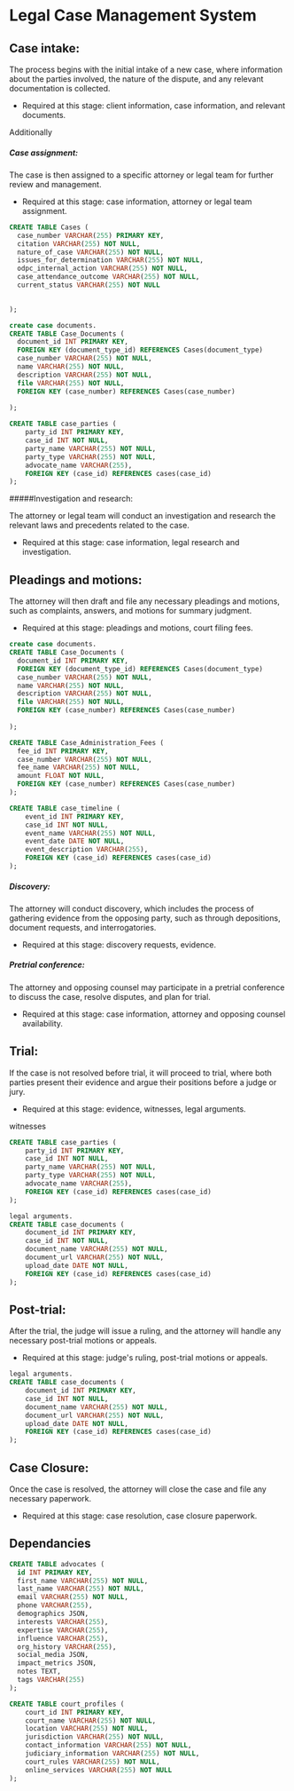# Legal Case Management System

## Case intake: 

The process begins with the initial intake of a new case, where information about the parties involved, the nature of the dispute, and any relevant documentation is collected.

- Required at this stage: client information, case information, and relevant documents.


Additionally

##### Case assignment: 
The case is then assigned to a specific attorney or legal team for further review and management.

- Required at this stage: case information, attorney or legal team assignment.
```sql
CREATE TABLE Cases (
  case_number VARCHAR(255) PRIMARY KEY,
  citation VARCHAR(255) NOT NULL,
  nature_of_case VARCHAR(255) NOT NULL,
  issues_for_determination VARCHAR(255) NOT NULL,
  odpc_internal_action VARCHAR(255) NOT NULL,
  case_attendance_outcome VARCHAR(255) NOT NULL,
  current_status VARCHAR(255) NOT NULL
 

);
```

```sql
create case documents.
CREATE TABLE Case_Documents (
  document_id INT PRIMARY KEY,
  FOREIGN KEY (document_type_id) REFERENCES Cases(document_type)
  case_number VARCHAR(255) NOT NULL,
  name VARCHAR(255) NOT NULL,
  description VARCHAR(255) NOT NULL,
  file VARCHAR(255) NOT NULL,
  FOREIGN KEY (case_number) REFERENCES Cases(case_number)
  
);
```

```sql
CREATE TABLE case_parties (
    party_id INT PRIMARY KEY,
    case_id INT NOT NULL,
    party_name VARCHAR(255) NOT NULL,
    party_type VARCHAR(255) NOT NULL,
    advocate_name VARCHAR(255),
    FOREIGN KEY (case_id) REFERENCES cases(case_id)
);
```





#####Investigation and research: 

The attorney or legal team will conduct an investigation and research the relevant laws and precedents related to the case.

- Required at this stage: case information, legal research and investigation.

## Pleadings and motions: 

The attorney will then draft and file any necessary pleadings and motions, such as complaints, answers, and motions for summary judgment.

- Required at this stage: pleadings and motions, court filing fees.




```sql
create case documents.
CREATE TABLE Case_Documents (
  document_id INT PRIMARY KEY,
  FOREIGN KEY (document_type_id) REFERENCES Cases(document_type)
  case_number VARCHAR(255) NOT NULL,
  name VARCHAR(255) NOT NULL,
  description VARCHAR(255) NOT NULL,
  file VARCHAR(255) NOT NULL,
  FOREIGN KEY (case_number) REFERENCES Cases(case_number)
  
);
```

```sql
CREATE TABLE Case_Administration_Fees (
  fee_id INT PRIMARY KEY,
  case_number VARCHAR(255) NOT NULL,
  fee_name VARCHAR(255) NOT NULL,
  amount FLOAT NOT NULL,
  FOREIGN KEY (case_number) REFERENCES Cases(case_number)
);
```

```sql
CREATE TABLE case_timeline (
    event_id INT PRIMARY KEY,
    case_id INT NOT NULL,
    event_name VARCHAR(255) NOT NULL,
    event_date DATE NOT NULL,
    event_description VARCHAR(255),
    FOREIGN KEY (case_id) REFERENCES cases(case_id)
);
```

##### Discovery: 

The attorney will conduct discovery, which includes the process of gathering evidence from the opposing party, such as through depositions, document requests, and interrogatories.

- Required at this stage: discovery requests, evidence.

##### Pretrial conference: 

The attorney and opposing counsel may participate in a pretrial conference to discuss the case, resolve disputes, and plan for trial.

- Required at this stage: case information, attorney and opposing counsel availability.

## Trial: 

If the case is not resolved before trial, it will proceed to trial, where both parties present their evidence and argue their positions before a judge or jury.

- Required at this stage: evidence, witnesses, legal arguments.

witnesses
```sql
CREATE TABLE case_parties (
    party_id INT PRIMARY KEY,
    case_id INT NOT NULL,
    party_name VARCHAR(255) NOT NULL,
    party_type VARCHAR(255) NOT NULL,
    advocate_name VARCHAR(255),
    FOREIGN KEY (case_id) REFERENCES cases(case_id)
);

```
```sql
legal arguments.
CREATE TABLE case_documents (
    document_id INT PRIMARY KEY,
    case_id INT NOT NULL,
    document_name VARCHAR(255) NOT NULL,
    document_url VARCHAR(255) NOT NULL,
    upload_date DATE NOT NULL,
    FOREIGN KEY (case_id) REFERENCES cases(case_id)
);
```


## Post-trial: 

After the trial, the judge will issue a ruling, and the attorney will handle any necessary post-trial motions or appeals.

- Required at this stage: judge's ruling, post-trial motions or appeals.

```sql
legal arguments.
CREATE TABLE case_documents (
    document_id INT PRIMARY KEY,
    case_id INT NOT NULL,
    document_name VARCHAR(255) NOT NULL,
    document_url VARCHAR(255) NOT NULL,
    upload_date DATE NOT NULL,
    FOREIGN KEY (case_id) REFERENCES cases(case_id)
);
```

##  Case Closure: 

Once the case is resolved, the attorney will close the case and file any necessary paperwork.

- Required at this stage: case resolution, case closure paperwork.

## Dependancies


```sql
CREATE TABLE advocates (
  id INT PRIMARY KEY,
  first_name VARCHAR(255) NOT NULL,
  last_name VARCHAR(255) NOT NULL,
  email VARCHAR(255) NOT NULL,
  phone VARCHAR(255),
  demographics JSON,
  interests VARCHAR(255),
  expertise VARCHAR(255),
  influence VARCHAR(255),
  org_history VARCHAR(255),
  social_media JSON,
  impact_metrics JSON,
  notes TEXT,
  tags VARCHAR(255)
);

```

```sql
CREATE TABLE court_profiles (
    court_id INT PRIMARY KEY,
    court_name VARCHAR(255) NOT NULL,
    location VARCHAR(255) NOT NULL,
    jurisdiction VARCHAR(255) NOT NULL,
    contact_information VARCHAR(255) NOT NULL,
    judiciary_information VARCHAR(255) NOT NULL,
    court_rules VARCHAR(255) NOT NULL,
    online_services VARCHAR(255) NOT NULL
);


```

